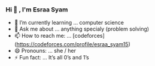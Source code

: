 ### Hi 👋 , I'm Esraa Syam

<!--
**EsraaSyam/EsraaSyam** is a ✨ _special_ ✨ repository because its `README.md` (this file) appears on your GitHub profile.

Here are some ideas to get you started:
-->
- 🌱 I’m currently learning ... computer science
- 💬 Ask me about ... anything specialy (problem solving)
- 📫 How to reach me: ... [codeforces] (https://codeforces.com/profile/esraa_syam15)
- 😄 Pronouns: ... she / her
- ⚡ Fun fact: ... It’s all 0’s and 1’s

